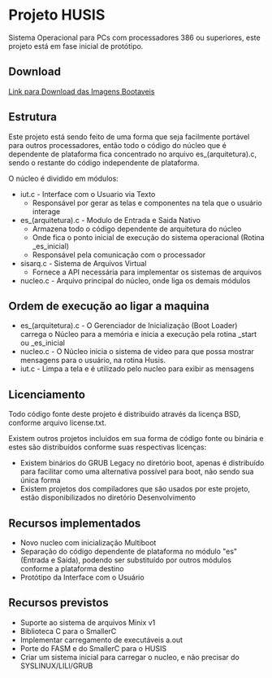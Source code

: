 # Projeto HUSIS

Sistema Operacional para PCs com processadores 386 ou superiores, este projeto está em fase inicial de protótipo.

## Download

[Link para Download das Imagens Bootaveis](http://cloud.humbertocsjr.dev.br:3000/humbertocsjr/husis/releases)

## Estrutura

Este projeto está sendo feito de uma forma que seja facilmente portável para outros processadores, então todo o código do núcleo que é dependente de plataforma fica concentrado no arquivo es_(arquitetura).c, sendo o restante do código independente de plataforma.

O núcleo é dividido em módulos:

- iut.c - Interface com o Usuario via Texto
    - Responsável por gerar as telas e componentes na tela que o usuário interage
- es_(arquitetura).c - Modulo de Entrada e Saida Nativo
    - Armazena todo o código dependente de arquitetura do núcleo
    - Onde fica o ponto inicial de execução do sistema operacional (Rotina _es_inicial)
    - Responsável pela comunicação com o processador
- sisarq.c - Sistema de Arquivos Virtual
    - Fornece a API necessária para implementar os sistemas de arquivos
- nucleo.c - Arquivo principal do núcleo, onde liga os demais módulos

## Ordem de execução ao ligar a maquina

- es_(arquitetura).c - O Gerenciador de Inicialização (Boot Loader) carrega o Núcleo para a memória e inicia a execução pela rotina _start ou _es_inicial
- nucleo.c - O Núcleo inicia o sistema de video para que possa mostrar mensagens para o usuário, na rotina Husis.
- iut.c - Limpa a tela e é utilizado pelo nucleo para exibir as mensagens

## Licenciamento

Todo código fonte deste projeto é distribuido através da licença BSD, conforme arquivo license.txt.

Existem outros projetos incluidos em sua forma de código fonte ou binária e estes são distribuídos conforme suas respectivas licenças:
- Existem binários do GRUB Legacy no diretório boot, apenas é distribuído para facilitar como uma alternativa possível para boot, não sendo sua única forma
- Existem projetos dos compiladores que são usados por este projeto, estão disponibilizados no diretório Desenvolvimento

## Recursos implementados

- Novo nucleo com inicialização Multiboot
- Separação do código dependente de plataforma no módulo "es" (Entrada e Saída), podendo ser substituído por outros módulos conforme a plataforma destino
- Protótipo da Interface com o Usuário

## Recursos previstos

- Suporte ao sistema de arquivos Minix v1
- Biblioteca C para o SmallerC
- Implementar carregamento de executáveis a.out
- Porte do FASM e do SmallerC para o HUSIS
- Criar um sistema inicial para carregar o nucleo, e não precisar do SYSLINUX/LILI/GRUB
